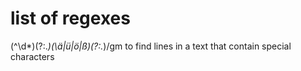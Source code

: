 # list of regexes

(^\d*)(?:.*)(\ä|ü|ö|ß)(?:.*)/gm to find lines in a text that contain special characters
